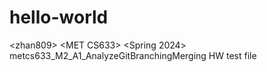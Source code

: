 # hello-world
&lt;zhan809> &lt;MET CS633> &lt;Spring 2024>
metcs633_M2_A1_AnalyzeGitBranchingMerging
HW test file
